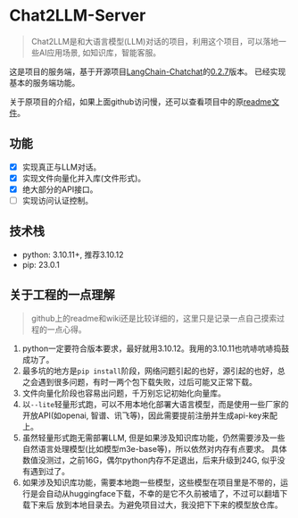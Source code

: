 # Chat2LLM-Server
> Chat2LLM是和大语言模型(LLM)对话的项目，利用这个项目，可以落地一些AI应用场景, 如知识库，智能客服。

这是项目的服务端，基于开源项目[LangChain-Chatchat](https://github.com/chatchat-space/Langchain-Chatchat)的[0.2.7](https://github.com/chatchat-space/Langchain-Chatchat/tree/v0.2.7)版本。
已经实现基本的服务端功能。

关于原项目的介绍，如果上面github访问慢，还可以查看项目中的原[readme文件](./README_origin.md)。

## 功能
- [x] 实现真正与LLM对话。
- [x] 实现文件向量化并入库(文件形式)。
- [x] 绝大部分的API接口。
- [ ] 实现访问认证控制。

## 技术栈
- python: 3.10.11+, 推荐3.10.12
- pip: 23.0.1


## 关于工程的一点理解
> github上的readme和wiki还是比较详细的，这里只是记录一点自己摸索过程的一点心得。

1. python一定要符合版本要求，最好就用3.10.12。我用的3.10.11也吭哧吭哧捣鼓成功了。
2. 最多坑的地方是`pip install`阶段，网络问题引起的也好，源引起的也好，总之会遇到很多问题，有时一两个包下载失败，过后可能又正常下载。
3. 文件向量化阶段也容易出问题，千万别忘记初始化向量库。
4. 以`--lite`轻量形式跑，可以不用本地化部署大语言模型，而是使用一些厂家的开放API(如openai, 智谱、讯飞等)，因此需要提前注册并生成api-key来配上。
5. 虽然轻量形式跑无需部署LLM, 但是如果涉及知识库功能，仍然需要涉及一些自然语言处理模型(比如模型m3e-base等)，所以依然对内存有点要求。
具体数值没测过，之前16G，偶尔python内存不足退出，后来升级到24G, 似乎没有遇到过了。
6. 如果涉及知识库功能，需要本地跑一些模型，这些模型在项目里是不带的，运行是会自动从huggingface下载，不幸的是它不久前被墙了，不过可以翻墙下载下来后
放到本地目录去。为避免项目过大，我没把下下来的模型放仓库。
